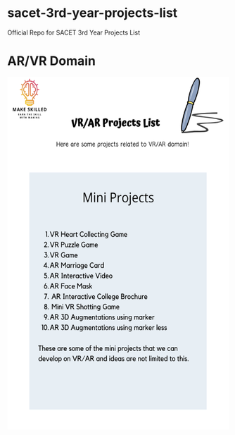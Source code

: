 # sacet-3rd-year-projects-list
Official Repo for SACET 3rd Year Projects List

# AR/VR Domain
<img src="vrar-sacet3.png" height="800" />
